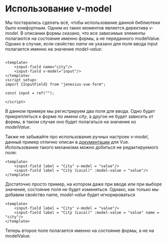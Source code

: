 # Использование v-model

Мы постарались сделать всё, чтобы использование данной библиотеки было комфортным. Одним из таких моментов
является директива *v-model*. В описании формы сказано, что все зависимые элементы полагаются на состояние 
именно формы, а не переданного modelValue. Однако в случае, если свойство *name* не указано для поля ввода
input полагается именно на значение *model-value*:

```vue

<template>
    <input-field name="city"/>
    <input-field v-model="input"/>
</template>
<script setup>
import {InputField} from "jenesius-vue-form";

const input = ref("");

</script>
```

В данном примере мы регистрируем два поля для ввода. Одно будет прикрепляться к форме по имени *city*, а другое
не будет зависеть от формы, в таком случае оно будет полагаться на значение из *modelValue*.

Также не забывайте про использование ручных настроек *v-model*, данный пример отлично описан в 
[документации](https://vuejs.org/guide/components/v-model.html) для Vue. Использование такого механизма
можно добиться не редактируемого поля:
```vue
<template>
    <input-field label = "City" v-model = "value"/>
    <input-field label = "City (Local)" :model-value = "value"/>
</template>
```
Достаточно просто пример, на котором даже при вводе или при выборе значения, состояние поля не будет изменяться.
Однако, как только мы добавим свойство name, *model-value* будет игнорироваться
```vue
<template>
    <input-field label = "City" v-model = "value"/>
    <input-field label = "City (Local)" :model-value = "value" name = "city"/>
</template>
```
Теперь второе поле полагается именно на состояние формы, а не на modelValue.


